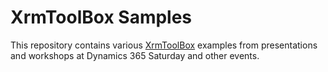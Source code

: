# XrmToolBox Samples

This repository contains various [XrmToolBox](http://www.xrmtoolbox.com) examples from presentations and workshops at Dynamics 365 Saturday and other events.
